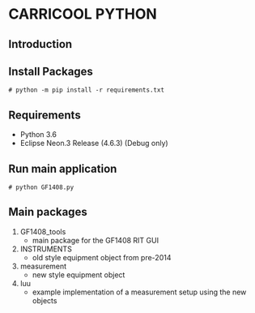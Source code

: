 # CARRICOOL PYTHON


## Introduction

## Install Packages

	# python -m pip install -r requirements.txt

## Requirements

* Python 3.6
* Eclipse Neon.3 Release (4.6.3) (Debug only)

## Run main application

	# python GF1408.py
	
## Main packages

1. GF1408_tools
	* main package for the GF1408 RIT GUI 
1. INSTRUMENTS
	* old style equipment object from pre-2014
1. measurement
	* new style equipment object
1. luu
	* example implementation of a measurement setup using the new objects